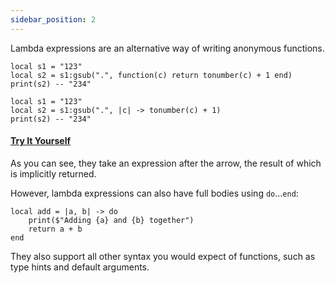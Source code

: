```yaml
---
sidebar_position: 2
---
```

Lambda expressions are an alternative way of writing anonymous functions.
```pluto showLineNumbers title="Old Way"
local s1 = "123"
local s2 = s1:gsub(".", function(c) return tonumber(c) + 1 end)
print(s2) -- "234"
```
```pluto title="New Way"
local s1 = "123"
local s2 = s1:gsub(".", |c| -> tonumber(c) + 1)
print(s2) -- "234"
```
#### [Try It Yourself](https://pluto-lang.org/web/#code=local%20str%20%3D%20%22123%22%0D%0Alocal%20inc_str%20%3D%20str%3Agsub(%22.%22%2C%20%7Cc%7C%20-%3E%20tonumber(c)%20%2B%201)%0D%0Aprint(inc_str)%20--%20%22234%22)

As you can see, they take an expression after the arrow, the result of which is implicitly returned.

However, lambda expressions can also have full bodies using `do`...`end`:

```pluto
local add = |a, b| -> do
    print($"Adding {a} and {b} together")
    return a + b
end
```

They also support all other syntax you would expect of functions, such as type hints and default arguments.
